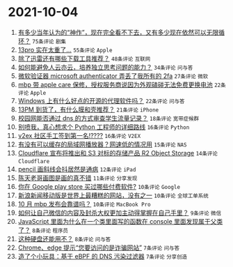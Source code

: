 # 2021-10-04

1. [有多少当年认为的“神作”，现在完全看不下去，又有多少现在依然可以无限循环？](https://www.v2ex.com/t/805834) `75条评论` `剧集`
1. [13pro 实在太重了…](https://www.v2ex.com/t/805830) `55条评论` `Apple`
1. [除了迅雷还有哪些下载工具推荐？](https://www.v2ex.com/t/805824) `48条评论` `互联网`
1. [如何能避免人云亦云，培养独立思考问题的能力？](https://www.v2ex.com/t/805850) `34条评论` `问与答`
1. [微软验证器 microsoft authenticator 弄丢了我所有的 2fa](https://www.v2ex.com/t/805856) `27条评论` `微软`
1. [mbp 带 apple care 保修，授权服务商说因为外观磕碰无法免费更换电池](https://www.v2ex.com/t/805831) `22条评论` `Apple`
1. [Windows 上有什么好点的开源的代理软件吗？](https://www.v2ex.com/t/805833) `22条评论` `问与答`
1. [13PM 到货了，有什么膜和壳推荐？](https://www.v2ex.com/t/805848) `21条评论` `iPhone`
1. [校园网能否通过 dns 的方式审查学生流量记录？](https://www.v2ex.com/t/805825) `18条评论` `宽带症候群`
1. [别喷我，真心想求个 Python 工程师的详细路线](https://www.v2ex.com/t/805847) `16条评论` `Python`
1. [v2ex 社区手工签到第一名!????](https://www.v2ex.com/t/805845) `16条评论` `V2EX`
1. [有没有可以缓存的局域网播放器？网速低的情况用](https://www.v2ex.com/t/805851) `15条评论` `NAS`
1. [Cloudflare 宣布将推出和 S3 对标的存储产品 R2 Object Storage](https://www.v2ex.com/t/805868) `14条评论` `Cloudflare`
1. [pencil 画斜线会抖居然是通病](https://www.v2ex.com/t/805829) `12条评论` `iPad`
1. [陈天老哥画图是画的真不错](https://www.v2ex.com/t/805821) `11条评论` `分享发现`
1. [你在 Google play store 买过哪些付费软件?](https://www.v2ex.com/t/805858) `10条评论` `Google`
1. [新浪新闻移动版是世界上最糟糕的网站，没有之一](https://www.v2ex.com/t/805828) `10条评论` `全球工单系统`
1. [10 月 mbp 发布会靠谱吗？](https://www.v2ex.com/t/805827) `10条评论` `MacBook Pro`
1. [如何让自己微信的内容及封杀大权更加主动得掌握在自己手里？](https://www.v2ex.com/t/805822) `9条评论` `微信`
1. [JavaScript 里面为什么在一个类里面写的函数在 console 里面发现属于父类了？](https://www.v2ex.com/t/805883) `8条评论` `程序员`
1. [这种硬盘还能用不？](https://www.v2ex.com/t/805859) `8条评论` `问与答`
1. [Chrome、edge 提示“您要访问的是诈骗网站”](https://www.v2ex.com/t/805857) `7条评论` `问与答`
1. [造了个小玩具：基于 eBPF 的 DNS 污染过滤器](https://www.v2ex.com/t/805840) `7条评论` `分享创造`
